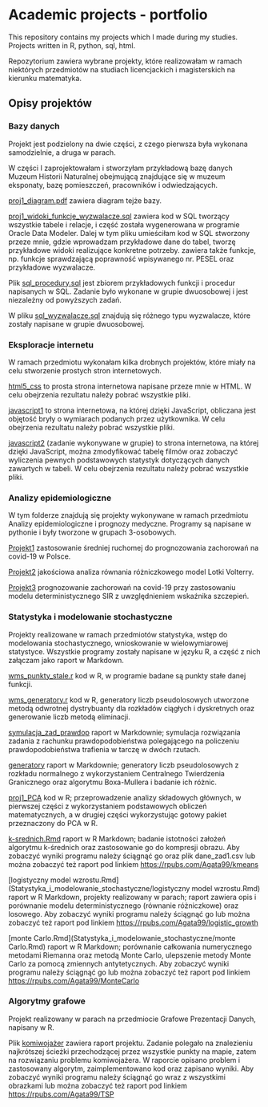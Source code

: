 # Academic projects - portfolio
This repository contains my projects which I made during my studies. Projects written in R, python, sql, html.

Repozytorium zawiera wybrane projekty, które realizowałam w ramach niektórych przedmiotów na studiach licencjackich i magisterskich na kierunku matematyka.

## Opisy projektów

###  Bazy danych

Projekt jest podzielony na dwie części, z czego pierwsza była wykonana samodzielnie, a druga w parach.

W części I zaprojektowałam i stworzyłam przykładową bazę danych Muzeum  Historii Naturalnej obejmującą znajdujące się w muzeum eksponaty, bazę pomieszczeń, pracowników i odwiedzających.

[proj1_diagram.pdf](Bazy_danych/proj1_diagram.pdf)  zawiera diagram tejże bazy.

[proj1_widoki_funkcje_wyzwalacze.sql](Bazy_danych/proj1_widoki_funkcje_wyzwalacze.sql) zawiera kod w SQL tworzący wszystkie tabele i relacje, i część została wygenerowana w programie Oracle Data Modeler. Dalej w tym pliku umieściłam kod w SQL stworzony przeze mnie, gdzie wprowadzam przykładowe dane do tabel, tworzę przykładowe widoki realizujące konkretne potrzeby. zawiera także funkcje, np. funkcje sprawdzającą poprawność wpisywanego nr. PESEL oraz przykładowe wyzwalacze.

Plik [sql_procedury.sql](Bazy_danych/sql_procedury.sql) jest zbiorem przykładowych funkcji i procedur napisanych w SQL. Zadanie było wykonane w grupie dwuosobowej i jest niezależny od powyższych zadań.

W pliku [sql_wyzwalacze.sql](Bazy_danych/sql_wyzwalacze.sql) znajdują się różnego typu wyzwalacze, które zostały napisane w grupie dwuosobowej.


### Eksploracje internetu

W ramach przedmiotu wykonałam kilka drobnych projektów, które miały na celu stworzenie prostych stron internetowych.

[html5_css](eksploracja_internetu/html5_css) to prosta strona internetowa napisane przeze mnie w HTML.  W celu obejrzenia rezultatu należy pobrać wszystkie pliki.

[javascript1](eksploracja_internetu/javascript1)  to strona internetowa, na której dzięki JavaScript, obliczana jest objętość bryły o wymiarach podanych przez użytkownika.  W celu obejrzenia rezultatu należy pobrać wszystkie pliki.

[javascript2](eksploracja_internetu/javascript2) (zadanie wykonywane w grupie) to strona internetowa, na której dzięki JavaScript,  można zmodyfikować tabelę filmów oraz  zobaczyć wyliczenia pewnych podstawowych statystyk dotyczących danych zawartych w tabeli. W celu obejrzenia rezultatu należy pobrać wszystkie pliki.

###  Analizy epidemiologiczne

W tym folderze znajdują się projekty wykonywane w ramach przedmiotu Analizy epidemiologiczne i prognozy medyczne. Programy są napisane w pythonie i były tworzone w grupach 3-osobowych.

[Projekt1](Analizy_epidemiologiczne/Projekt1_średnia_ruchoma.ipynb) zastosowanie średniej ruchomej do prognozowania zachorowań na covid-19 w Polsce.

[Projekt2](Analizy_epidemiologiczne/Projekt2_model_Lotki_Volterry.ipynb) jakościowa analiza równania różniczkowego model Lotki Volterry.

[Projekt3](Analizy_epidemiologiczne/Projekt3_prognoza_Covid.ipynb) prognozowanie zachorowań na covid-19 przy zastosowaniu modelu deterministycznego SIR z uwzględnieniem wskaźnika szczepień.

###  Statystyka i modelowanie stochastyczne

Projekty realizowane w ramach przedmiotów statystyka, wstęp do modelowania stochastycznego, wnioskowanie w wielowymiarowej statystyce. Wszystkie programy zostały napisane w języku R, a część z nich załączam jako raport w Markdown.

[wms_punkty_stale.r](Statystyka_i_modelowanie_stochastyczne/wms_projekt_punkty_stale.r) kod w R, w programie badane są punkty stałe danej funkcji.

[wms_generatory.r](Statystyka_i_modelowanie_stochastyczne/wms_projekt2_generatory.R) kod w R, generatory liczb pseudolosowych utworzone metodą odwrotnej dystrybuanty dla rozkładów ciągłych i dyskretnych oraz generowanie liczb metodą eliminacji.

[symulacja_zad_prawdop](Statystyka_i_modelowanie_stochastyczne/symulacja_zad_prawdop.md) raport w Markdownie; symulacja rozwiązania zadania z rachunku prawdopodobieństwa polegającego na policzeniu prawdopodobieństwa trafienia w tarczę w dwóch rzutach.

[generatory](Statystyka_i_modelowanie_stochastyczne/generatory.md) raport w Markdownie; generatory liczb pseudolosowych z rozkładu normalnego z wykorzystaniem Centralnego Twierdzenia Granicznego oraz algorytmu Boxa-Mullera i badanie ich różnic.

[proj1_PCA](Statystyka_i_modelowanie_stochastyczne/proj1_PCA.R) kod w R; przeprowadzenie analizy składowych głównych, w pierwszej części z wykorzystaniem podstawowych obliczeń matematycznych, a w drugiej części wykorzystując gotowy pakiet przeznaczony do PCA w R.

[k-srednich.Rmd](Statystyka_i_modelowanie_stochastyczne/k-srednich.Rmd)  raport w R Markdown; badanie istotności założeń algorytmu k-średnich oraz zastosowanie go do kompresji obrazu. Aby zobaczyć wyniki programu należy ściągnąć go oraz plik dane_zad1.csv lub można zobaczyć też raport pod linkiem https://rpubs.com/Agata99/kmeans 

[logistyczny model wzrostu.Rmd](Statystyka_i_modelowanie_stochastyczne/logistyczny model wzrostu.Rmd)  raport w R Markdown, projekty realizowany w parach;  raport zawiera opis i porównanie modelu deterministycznego (równanie różniczkowe) oraz losowego. Aby zobaczyć wyniki programu należy ściągnąć go lub można zobaczyć też raport pod linkiem https://rpubs.com/Agata99/logistic_growth

[monte Carlo.Rmd](Statystyka_i_modelowanie_stochastyczne/monte Carlo.Rmd) raport w R Markdown;  porównanie całkowania numerycznego metodami Riemanna oraz metodą Monte Carlo, ulepszenie metody Monte Carlo za pomocą zmiennych antytetycznych. Aby zobaczyć wyniki programu należy ściągnąć go lub można zobaczyć też raport pod linkiem https://rpubs.com/Agata99/MonteCarlo

###  Algorytmy grafowe

Projekt realizowany w parach na przedmiocie Grafowe Prezentacji Danych, napisany w R.

Plik [komiwojażer](Algorytmy_grafowe/komiwojazer.Rmd) zawiera raport projektu. Zadanie polegało na znalezieniu najkrótszej ścieżki przechodzącej przez wszystkie punkty na mapie, zatem na rozwiązaniu problemu komiwojażera. W raporcie opisano problem i zastosowany algorytm, zaimplementowano kod oraz zapisano wyniki. Aby zobaczyć wyniki programu należy ściągnąć go wraz z wszystkimi  obrazkami lub można zobaczyć też raport pod linkiem https://rpubs.com/Agata99/TSP


